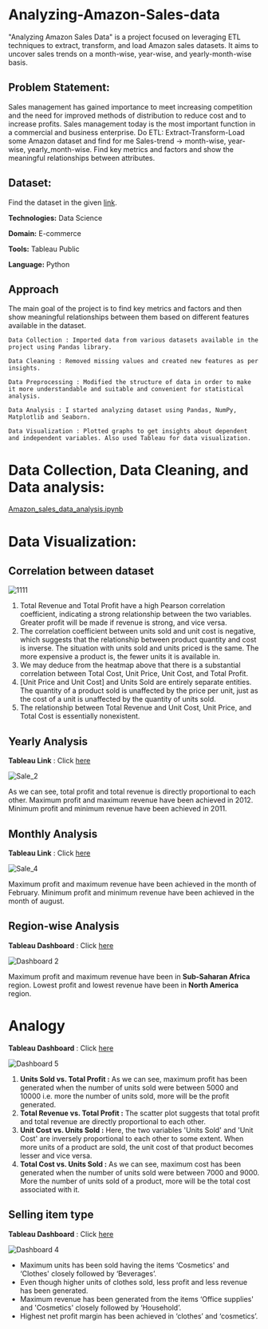 # Analyzing-Amazon-Sales-data
"Analyzing Amazon Sales Data" is a project focused on leveraging ETL techniques to extract, transform, and load Amazon sales datasets. It aims to uncover sales trends on a month-wise, year-wise, and yearly-month-wise basis.
## Problem Statement:
Sales management has gained importance to meet increasing competition and the need for improved methods of distribution to reduce cost and to increase profits. Sales management today is the most important function in a commercial and business
enterprise.
Do ETL: Extract-Transform-Load some Amazon dataset and find for me Sales-trend -> month-wise, year-wise, yearly_month-wise. Find key metrics and factors and show the meaningful relationships between attributes.
## Dataset:
Find the dataset in the given [link](https://drive.google.com/drive/folders/1c4XtmLWR-3tmwv17eRv5YsdoScC_kTxr).

**Technologies:**  Data Science

**Domain:** E-commerce

**Tools:** Tableau Public

**Language:** Python

## Approach
The main goal of the project is to find key metrics and factors and then show meaningful relationships between them based on different features available in the dataset.
```
Data Collection : Imported data from various datasets available in the project using Pandas library. 

Data Cleaning : Removed missing values and created new features as per insights. 

Data Preprocessing : Modified the structure of data in order to make it more understandable and suitable and convenient for statistical analysis. 

Data Analysis : I started analyzing dataset using Pandas, NumPy, Matplotlib and Seaborn. 

Data Visualization : Plotted graphs to get insights about dependent and independent variables. Also used Tableau for data visualization.
```
# Data Collection, Data Cleaning, and Data analysis:
[Amazon_sales_data_analysis.ipynb](https://colab.research.google.com/drive/18W2lTUZ24NaYHKnY_ZpdJCMhBo-3OpI8?usp=sharing)

# Data Visualization:
## Correlation between dataset

![1111](https://github.com/Swagatika-Meher/Analyzing-Amazon-Sales-data/assets/114692581/a49382fc-454e-4693-a0f7-131c5345758e)

1. Total Revenue and Total Profit have a high Pearson correlation coefficient, indicating a strong relationship between the two variables. Greater profit will be made if revenue is strong, and vice versa. 
2. The correlation coefficient between units sold and unit cost is negative, which suggests that the relationship between product quantity and cost is inverse. The situation with units sold and units priced is the same. The more expensive a product is, the fewer units it is available in.
3. We may deduce from the heatmap above that there is a substantial correlation between Total Cost, Unit Price, Unit Cost, and Total Profit. 
4. [Unit Price and Unit Cost] and Units Sold are entirely separate entities. The quantity of a product sold is unaffected by the price per unit, just as the cost of a unit is unaffected by the quantity of units sold. 
5. The relationship between Total Revenue and Unit Cost, Unit Price, and Total Cost is essentially nonexistent.

## Yearly Analysis
**Tableau Link** : Click [here](https://public.tableau.com/views/TotalSale_yearly/Sale_2?:language=en-US&:sid=&:display_count=n&:origin=viz_share_link)

![Sale_2](https://github.com/Swagatika-Meher/Analyzing-Amazon-Sales-data/assets/114692581/677ceb05-d374-493a-9b27-6f3432229cdf)

As we can see, total profit and total revenue is directly proportional to each other. Maximum profit and maximum revenue have been achieved in 2012. Minimum profit and minimum revenue have been achieved in 2011.

## Monthly Analysis
**Tableau Link** : Click [here](https://public.tableau.com/views/TotalSale_monthly/Sale_4?:language=en-US&:sid=&:display_count=n&:origin=viz_share_link)

![Sale_4](https://github.com/Swagatika-Meher/Analyzing-Amazon-Sales-data/assets/114692581/6393ab1c-bba5-49e8-9b9f-fcf668c3ad5f)

Maximum profit and maximum revenue have been achieved in the month of February. Minimum profit and minimum revenue have been achieved in the month of august.

## Region-wise Analysis
**Tableau Dashboard** : Click [here](https://public.tableau.com/views/Dashboard_2_17145484370550/Dashboard2?:language=en-US&:sid=&:display_count=n&:origin=viz_share_link)

![Dashboard 2](https://github.com/Swagatika-Meher/Analyzing-Amazon-Sales-data/assets/114692581/90d1604d-74d9-4469-b6c6-44f7cd0aca4a)

Maximum profit and maximum revenue have been in **Sub-Saharan Africa** region. Lowest profit and lowest revenue have been in **North America** region.

# Analogy
**Tableau Dashboard** : Click [here](https://public.tableau.com/views/comparison_1_17148417598020/Dashboard5?:language=en-US&:sid=&:display_count=n&:origin=viz_share_link)

![Dashboard 5](https://github.com/Swagatika-Meher/Analyzing-Amazon-Sales-data/assets/114692581/964be08b-0d7a-4b2c-ad23-0a0fc17ba417)

1. **Units Sold vs. Total Profit :** As we can see, maximum profit has been generated when the number of units sold were between 5000 and 10000 i.e. more the number of units sold, more will be the profit generated.
2. **Total Revenue vs. Total Profit :** The scatter plot suggests that total profit and total revenue are directly proportional to each other.
3. **Unit Cost vs. Units Sold :** Here, the two variables 'Units Sold' and 'Unit Cost' are inversely proportional to each other to some extent. When more units of a product are sold, the unit cost of that product becomes lesser and vice versa.
4. **Total Cost vs. Units Sold :** As we can see, maximum cost has been generated when the number of units sold were between 7000 and 9000. More the number of units sold of a product, more will be the total cost associated with it.

## Selling item type
**Tableau Dashboard** : Click [here](https://public.tableau.com/views/Dashboard_4_17145771557530/Dashboard4?:language=en-US&:sid=&:display_count=n&:origin=viz_share_link)

![Dashboard 4](https://github.com/Swagatika-Meher/Analyzing-Amazon-Sales-data/assets/114692581/b0a620e2-eddc-404c-a58b-25567f32ef58)

* Maximum units has been sold having the items ‘Cosmetics' and ‘Clothes' closely followed by ‘Beverages’.
* Even though higher units of clothes sold, less profit and less revenue has been generated.
* Maximum revenue has been generated from the items ‘Office supplies' and 'Cosmetics' closely followed by ‘Household’.
* Highest net profit margin has been achieved in ‘clothes’ and ‘cosmetics’.

















